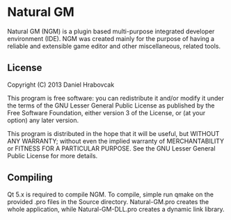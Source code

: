 Natural GM
==========
Natural GM (NGM) is a plugin based multi-purpose integrated developer
environment (IDE). NGM was created mainly for the purpose of having a reliable
and extensible game editor and other miscellaneous, related tools.

License
-------
Copyright (C) 2013 Daniel Hrabovcak

This program is free software: you can redistribute it and/or modify it under
the terms of the GNU Lesser General Public License as published by the Free
Software Foundation, either version 3 of the License, or (at your option) any
later version.

This program is distributed in the hope that it will be useful, but WITHOUT ANY
WARRANTY; without even the implied warranty of MERCHANTABILITY or FITNESS FOR A
PARTICULAR PURPOSE.  See the GNU Lesser General Public License for more details.

Compiling
---------
Qt 5.x is required to compile NGM. To compile, simple run qmake on the provided
.pro files in the Source directory. Natural-GM.pro creates the whole
application, while Natural-GM-DLL.pro creates a dynamic link library.
